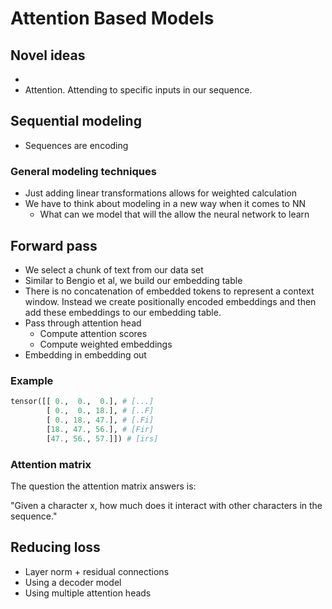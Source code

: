 # Attention Based Models

## Novel ideas

- 
- Attention. Attending to specific inputs in our sequence.

## Sequential modeling

- Sequences are encoding

### General modeling techniques

- Just adding linear transformations allows for weighted calculation
- We have to think about modeling in a new way when it comes to NN
  - What can we model that will the allow the neural network to learn

## Forward pass

- We select a chunk of text from our data set
- Similar to Bengio et al, we build our embedding table
- There is no concatenation of embedded tokens to represent a context window. Instead we create positionally encoded embeddings and then add these embeddings to our embedding table.
- Pass through attention head
  - Compute attention scores
  - Compute weighted embeddings
- Embedding in embedding out

### Example

```python
tensor([[ 0.,  0.,  0.], # [...]
        [ 0.,  0., 18.], # [..F]
        [ 0., 18., 47.], # [.Fi]
        [18., 47., 56.], # [Fir]
        [47., 56., 57.]]) # [irs]
```


### Attention matrix

The question the attention matrix answers is:

"Given a character x, how much does it interact
with other characters in the sequence."


## Reducing loss

- Layer norm + residual connections 
- Using a decoder model
- Using multiple attention heads

